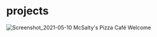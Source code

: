 # projects

![Screenshot_2021-05-10 McSalty's Pizza Café Welcome ](https://user-images.githubusercontent.com/83979403/117755833-99715a00-b1e2-11eb-8c6f-d628448f9bd4.png)









